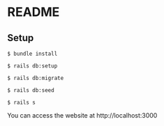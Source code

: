 # README

## Setup

`$ bundle install`

`$ rails db:setup`

`$ rails db:migrate`

`$ rails db:seed`

`$ rails s`

You can access the website at http://localhost:3000

